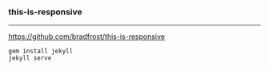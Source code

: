 ### this-is-responsive
---
https://github.com/bradfrost/this-is-responsive

```
gem install jekyll
jekyll serve
```

```
```

```
```


